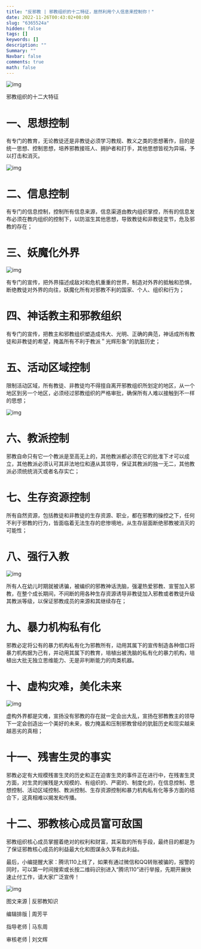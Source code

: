 ```yaml
---
title: "反邪教 | 邪教组织的十二特征，居然利用个人信息来控制你！"
date: 2022-11-26T00:43:02+08:00
slug: "6365524a"
hidden: false
tags: []
keywords: []
description: ""
Summary: ""
Navbar: false
comments: true
math: false
---
```


![img](https://i.imgur.com/CEpdblG.jpg)

<!--more-->

邪教组织的十二大特征

# 一、思想控制

有专门的教育，无论教徒还是非教徒必须学习教规、教义之类的思想著作，目的是统一思想、控制思想，培养邪教接班人、拥护者和打手，其他思想皆视为异端，予以打击和消灭。

![img](https://i.imgur.com/Kh4YZvO.jpg)

# 二、信息控制

有专门的信息控制，控制所有信息来源，信息渠道由教内组织掌控，所有的信息发布必须在教内组织的控制下，以防滋生其他思想，导致教徒和非教徒变节，危及邪教的存在；

# 三、妖魔化外界

![img](https://i.imgur.com/iJGZB0O.png)

有专门的宣传，把外界描述成敌对和危机重重的世界，制造对外界的抵触和恐惧，断绝教徒对外界的向往，妖魔化所有对邪教不利的国家、个人、组织和行为；

# 四、神话教主和邪教组织

有专门的宣传，把教主和邪教组织塑造成伟大、光明、正确的典范，神话成所有教徒和非教徒的希望，掩盖所有不利于教派＂光辉形象”的肮脏历史；

# 五、活动区域控制

限制活动区域，所有教徒、非教徒均不得擅自离开邪教组织所划定的地区，从一个地区到另一个地区，必须经过邪教组织的严格审批，确保所有人难以接触到不一样的思想；

![img](https://i.imgur.com/Wa0ygxY.jpg)

# 六、教派控制

邪教自命只有它一个教派是至高无上的，其他教派都必须在它的批准下オ可以成立，其他教派必须认可其非法地位和遵从其领导，保证其教派的独一无二，其他教派必须统统消灭或者名存实亡；

# 七、生存资源控制

所有自然资源，包括教徒和非教徒的生存资源、职业，都在邪教的操控之下，任何不利于邪教的行为，皆面临着无法生存的悲惨境地，从生存层面断绝邪教被消灭的可能性；

# 八、强行入教

![img](https://i.imgur.com/wYu0aX0.jpg)

所有人在幼儿时期就被诱骗，被编织的邪教神话洗脑，强灌热爱邪教、宣誓加入邪教，在整个成长期间，不间断的用各种生存资源诱导非教徒加入邪教或者教徒升级其教派等级，以保证邪教成员的来源和其继续存在；

# 九、暴力机构私有化

邪教必定将公有的暴力机构私有化为邪教所有，动用其属下的宣传制造各种借口将暴力机构据为己有，并动用其属下的教育，培植出被洗脑的私有化的暴力机构，培植出大批无独立思维能力、无是非判断能力的肉类机器。

# 十、虚构灾难，美化未来

![img](https://i.imgur.com/mvwUuRY.jpg)

虚构外界都是灾难，宣扬没有邪教的存在就一定会出大乱，宣扬在邪教教主的领导下一定会创造出一个美好的未来，极力掩盖和压制邪教曾经的肮脏历史和现实越来越恶劣的真相；

# 十一、残害生灵的事实

邪教必定有大规模残害生灵的历史和正在迫害生灵的事件正在进行中，在残害生灵方面，对生灵的摧残是大规模的、有组织的、严密的、制度化的，在信息控制、思想控制、活动区域控制、教派控制、生存资源控制和暴力机构私有化等多方面的结合下，这真相难以揭发和传播。

# 十二、邪教核心成员富可敌国

邪教组织核心成员掌握着绝对的权利和财富，其采取的所有手段，最终目的都是为了保证邪教核心成员的利益最大化和图谋永久享有此利益。

最后，小编提醒大家：腾讯110上线了，如果有通过微信和QQ转账被骗的，报警的同时，可以第一时间搜索或长按二维码识别进入“腾讯110”进行举报，先期开展快速止付工作，请大家广泛宣传！

![img](https://gimg0.baidu.com/gimg/src=https%3A%2F%2Fmmbiz.qpic.cn%2Fmmbiz_png%2F9txsfO4v3P7Aianb6ibIyJY4ElpEJicjmoqdzJO1k6zl0eaPz8T3RyPp3Vyj51RhgjAlCIowZZwT0xP2rVBicw1XaQ%2F640%3Fwx_fmt%3Dpng&refer=http%3A%2F%2Fwww.baidu.com&app=2030&size=w931&n=0&g=0n&er=404&q=75&fmt=auto&maxorilen2heic=2000000)

图文来源 | 反邪教知识

编辑排版 | 周芳平

指导老师 | 马东周

审核老师 | 刘文辉
